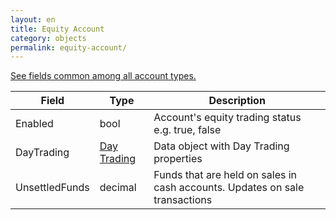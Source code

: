 ```yaml
---
layout: en
title: Equity Account
category: objects
permalink: equity-account/
---
```


[See fields common among all account types.](../account/)

| Field | Type | Description |
| ----- | ---- | ----------- |
| Enabled | bool | Account's equity trading status e.g. true, false |
| DayTrading  | [Day Trading](../day-trading) | Data object with Day Trading properties |
| UnsettledFunds | decimal | Funds that are held on sales in cash accounts. Updates on sale transactions |